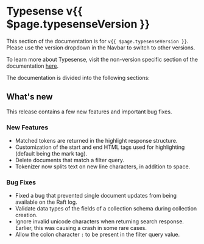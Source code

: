 # Typesense v{{ $page.typesenseVersion }}

This section of the documentation is for `v{{ $page.typesenseVersion }}`. Please use the version dropdown in the Navbar to switch to other versions.

To learn more about Typesense, visit the non-version specific section of the documentation [here](/).

The documentation is divided into the following sections:

<DocsSections />

## What's new

This release contains a few new features and important bug fixes.

### New Features
* Matched tokens are returned in the highlight response structure.
* Customization of the start and end HTML tags used for highlighting (default being the mark tag).
* Delete documents that match a filter query.
* Tokenizer now splits text on new line characters, in addition to space.

### Bug Fixes
* Fixed a bug that prevented single document updates from being available on the Raft log.
* Validate data types of the fields of a collection schema during collection creation.
* Ignore invalid unicode characters when returning search response. Earlier, this was causing a crash in some rare cases.
* Allow the colon character `:` to be present in the filter query value.
